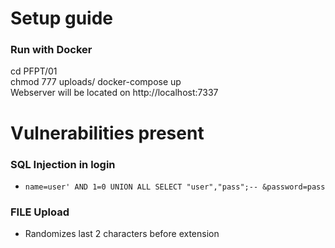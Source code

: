 # Setup guide

### Run with Docker
cd PFPT/01  
chmod 777 uploads/
docker-compose up  
Webserver will be located on http://localhost:7337  

# Vulnerabilities present

### SQL Injection in login
 * `name=user' AND 1=0 UNION ALL SELECT "user","pass";-- &password=pass`

### FILE Upload
 * Randomizes last 2 characters before extension
